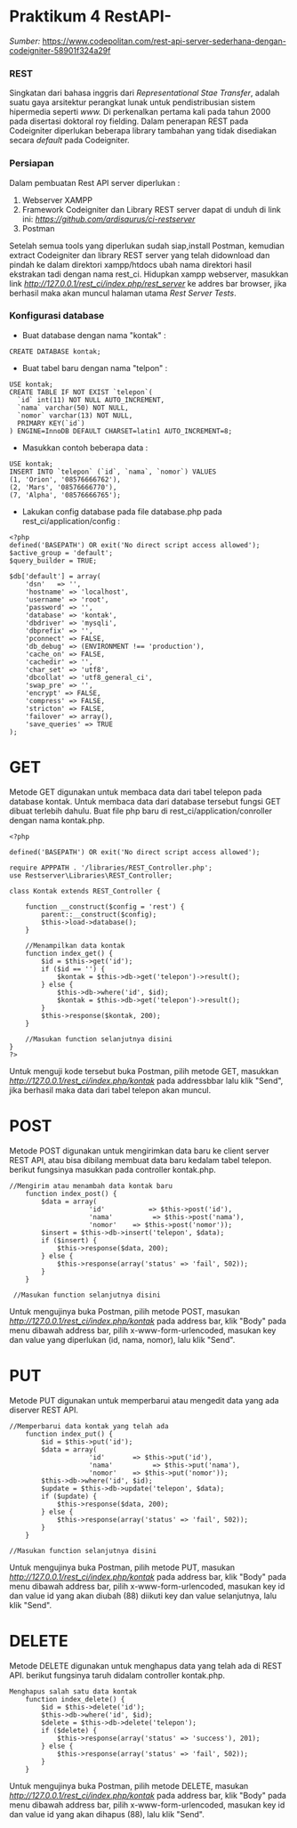 # Praktikum 4 RestAPI-
*Sumber:* https://www.codepolitan.com/rest-api-server-sederhana-dengan-codeigniter-58901f324a29f

### REST
  Singkatan dari bahasa inggris dari *Representational Stae Transfer*, adalah suatu gaya arsitektur perangkat lunak untuk pendistribusian sistem hipermedia seperti *www.* Di perkenalkan pertama kali pada tahun 2000 pada disertasi doktoral roy fielding.
  Dalam penerapan REST pada Codeigniter diperlukan beberapa library tambahan yang tidak disediakan secara *default* pada Codeigniter.


### Persiapan
  Dalam pembuatan Rest API server diperlukan :
  1. Webserver XAMPP
  2. Framework Codeigniter dan Library REST server dapat di unduh di link ini:
     *https://github.com/ardisaurus/ci-restserver*
  3. Postman
     
  Setelah semua tools yang diperlukan sudah siap,install Postman, kemudian extract Codeigniter dan library REST server yang telah didownload dan pindah ke dalam direktori xampp/htdocs ubah nama direktori hasil ekstrakan tadi dengan nama rest_ci.
  Hidupkan xampp webserver, masukkan link *http://127.0.0.1/rest_ci/index.php/rest_server* ke addres bar browser, jika berhasil maka akan muncul halaman utama *Rest Server Tests*.
  

### Konfigurasi database
* Buat database dengan nama "kontak" :
```
CREATE DATABASE kontak;
```
* Buat tabel baru dengan nama "telpon" :
```
USE kontak;
CREATE TABLE IF NOT EXIST `telepon`(
  `id` int(11) NOT NULL AUTO_INCREMENT,
  `nama` varchar(50) NOT NULL,
  `nomor` varchar(13) NOT NULL,
  PRIMARY KEY(`id`)
) ENGINE=InnoDB DEFAULT CHARSET=latin1 AUTO_INCREMENT=8;
```
* Masukkan contoh beberapa data :
```
USE kontak;
INSERT INTO `telepon` (`id`, `nama`, `nomor`) VALUES
(1, 'Orion', '08576666762'),
(2, 'Mars', '08576666770'),
(7, 'Alpha', '08576666765');
```
* Lakukan config database pada file database.php pada rest_ci/application/config :
```
<?php
defined('BASEPATH') OR exit('No direct script access allowed');
$active_group = 'default';
$query_builder = TRUE;

$db['default'] = array(
    'dsn'   => '',
    'hostname' => 'localhost',
    'username' => 'root',
    'password' => '',
    'database' => 'kontak',
    'dbdriver' => 'mysqli',
    'dbprefix' => '',
    'pconnect' => FALSE,
    'db_debug' => (ENVIRONMENT !== 'production'),
    'cache_on' => FALSE,
    'cachedir' => '',
    'char_set' => 'utf8',
    'dbcollat' => 'utf8_general_ci',
    'swap_pre' => '',
    'encrypt' => FALSE,
    'compress' => FALSE,
    'stricton' => FALSE,
    'failover' => array(),
    'save_queries' => TRUE
);
```

# GET
  Metode GET digunakan untuk membaca data dari tabel telepon pada database kontak. Untuk membaca data dari database tersebut fungsi GET dibuat terlebih dahulu. Buat file php baru di rest_ci/application/conroller dengan nama kontak.php.
```
<?php

defined('BASEPATH') OR exit('No direct script access allowed');

require APPPATH . '/libraries/REST_Controller.php';
use Restserver\Libraries\REST_Controller;

class Kontak extends REST_Controller {

    function __construct($config = 'rest') {
        parent::__construct($config);
        $this->load->database();
    }

    //Menampilkan data kontak
    function index_get() {
        $id = $this->get('id');
        if ($id == '') {
            $kontak = $this->db->get('telepon')->result();
        } else {
            $this->db->where('id', $id);
            $kontak = $this->db->get('telepon')->result();
        }
        $this->response($kontak, 200);
    }

    //Masukan function selanjutnya disini
}
?>
```
Untuk menguji kode tersebut buka Postman, pilih metode GET, masukkan *http://127.0.0.1/rest_ci/index.php/kontak* pada addressbbar lalu klik "Send", jika berhasil maka data dari tabel telepon akan muncul.

# POST
  Metode POST digunakan untuk mengirimkan data baru ke client server REST API, atau bisa dibilang membuat data baru kedalam tabel telepon. berikut fungsinya masukkan pada controller kontak.php.
```
//Mengirim atau menambah data kontak baru
    function index_post() {
        $data = array(
                    'id'           => $this->post('id'),
                    'nama'          => $this->post('nama'),
                    'nomor'    => $this->post('nomor'));
        $insert = $this->db->insert('telepon', $data);
        if ($insert) {
            $this->response($data, 200);
        } else {
            $this->response(array('status' => 'fail', 502));
        }
    }

 //Masukan function selanjutnya disini
```
Untuk mengujinya buka Postman, pilih metode POST, masukan *http://127.0.0.1/rest_ci/index.php/kontak* pada address bar, klik "Body" pada menu dibawah address bar, pilih x-www-form-urlencoded, masukan key dan value yang diperlukan (id, nama, nomor), lalu klik "Send".

# PUT
  Metode PUT digunakan untuk memperbarui atau mengedit data yang ada diserver REST API.
```
//Memperbarui data kontak yang telah ada
    function index_put() {
        $id = $this->put('id');
        $data = array(
                    'id'       => $this->put('id'),
                    'nama'          => $this->put('nama'),
                    'nomor'    => $this->put('nomor'));
        $this->db->where('id', $id);
        $update = $this->db->update('telepon', $data);
        if ($update) {
            $this->response($data, 200);
        } else {
            $this->response(array('status' => 'fail', 502));
        }
    }

//Masukan function selanjutnya disini
```
Untuk mengujinya buka Postman, pilih metode PUT, masukan *http://127.0.0.1/rest_ci/index.php/kontak* pada address bar, klik "Body" pada menu dibawah address bar, pilih x-www-form-urlencoded, masukan key id dan value id yang akan diubah (88) diikuti key dan value selanjutnya, lalu klik "Send".

# DELETE
  Metode DELETE digunakan untuk menghapus data yang telah ada di REST API.
berikut fungsinya taruh didalam controller kontak.php.
```
Menghapus salah satu data kontak
    function index_delete() {
        $id = $this->delete('id');
        $this->db->where('id', $id);
        $delete = $this->db->delete('telepon');
        if ($delete) {
            $this->response(array('status' => 'success'), 201);
        } else {
            $this->response(array('status' => 'fail', 502));
        }
    }
```
Untuk mengujinya buka Postman, pilih metode DELETE, masukan *http://127.0.0.1/rest_ci/index.php/kontak* pada address bar, klik "Body" pada menu dibawah address bar, pilih x-www-form-urlencoded, masukan key id dan value id yang akan dihapus (88), lalu klik "Send".
  
